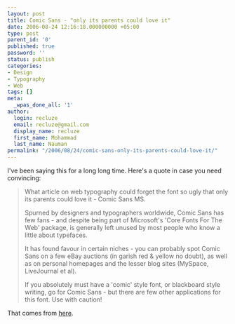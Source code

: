 ```yaml
---
layout: post
title: Comic Sans - "only its parents could love it"
date: 2006-08-24 12:16:18.000000000 +05:00
type: post
parent_id: '0'
published: true
password: ''
status: publish
categories:
- Design
- Typography
- Web
tags: []
meta:
  _wpas_done_all: '1'
author:
  login: recluze
  email: recluze@gmail.com
  display_name: recluze
  first_name: Mohammad
  last_name: Nauman
permalink: "/2006/08/24/comic-sans-only-its-parents-could-love-it/"
---
```

I've been saying this for a long long time. Here's a quote in case you need convincing:

> What article on web typography could forget the font so ugly that only its parents could love it - Comic Sans MS.
> 
> Spurned by designers and typographers worldwide, Comic Sans has few fans - and despite being part of Microsoft's 'Core Fonts For The Web' package, is generally left unused by most people who know a little about typefaces.
> 
> It has found favour in certain niches - you can probably spot Comic Sans on a few eBay auctions (in garish red & yellow no doubt), as well as on personal homepages and the lesser blog sites (MySpace, LiveJournal et al).
> 
> If you absolutely must have a 'comic' style font, or blackboard style writing, go for Comic Sans - but there are few other applications for this font. Use with caution!

That comes from [here](http://www.modernlifeisrubbish.co.uk/working-with-limited-web-font-set.asp).

